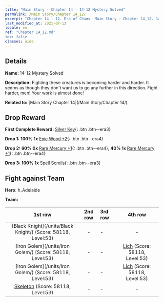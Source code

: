 ```yaml
---
title: "Main Story - Chapter 14 - 14-12 Mystery Solved"
permalink: /Main Story/Chapter 14_12/
excerpt: "Chapter 14 - 12. Era of Chaos  Main Story - Chapter 14_12. 14-12 Mystery Solved"
last_modified_at: 2021-07-13
locale: en
ref: "Chapter 14_12.md"
toc: false
classes: wide
---
```


## Details

 **Name:** 14-12 Mystery Solved

 **Description:** Fighting these creatures is becoming harder and harder. It seems as though they don't want us to go any further in this direction. Fight harder, men! Your work is almost done!

 **Related to:** [Main Story Chapter 14](/Main Story/Chapter 14/)

## Drop Reward

 **First Complete Reward:** [Silver Key](/Items/con_693/){: .btn .btn--era3}

 **Drop 1:** **100% 1x** [Epic Wood +2](/Items/mat_48/){: .btn .btn--era4}

 **Drop 2:** **60% 0x** [Rare Mercury +1](/Items/mat_42/){: .btn .btn--era4}, **40% 1x** [Rare Mercury +1](/Items/mat_42/){: .btn .btn--era4}

 **Drop 3:** **100% 1x** [Spell Scrolls](/Items/con_694/){: .btn .btn--era3}


## Fight against Team
 **Hero:** h_Adelaide

 **Team:**


  | 1st row | 2nd row | 3rd row | 4th row |
  |:----:|:----:|:----|:----:|
  | [Black Knight](/units/Black Knight/) (Score: 58118, Level:53)  | - | - | - |
  | [Iron Golem](/units/Iron Golem/) (Score: 58118, Level:53)  | - | - | [Lich](/units/Lich/) (Score: 58118, Level:53)  |
  | [Iron Golem](/units/Iron Golem/) (Score: 58118, Level:53)  | - | - | [Lich](/units/Lich/) (Score: 58118, Level:53)  |
  | [Skeleton](/units/Skeleton/) (Score: 58118, Level:53)  | - | - | - |


